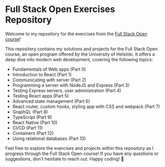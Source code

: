 # Full Stack Open Exercises Repository

Welcome to my repository for the exercises from the [Full Stack Open course](https://fullstackopen.com/en/)!

This repository contains my solutions and projects for the Full Stack Open course, an open program offered by the University of Helsinki. It offers a deep dive into modern web development, covering the following topics:

- Fundamentals of Web apps (Part 0)
- Introduction to React (Part 1)
- Communicating with server (Part 2)
- Programming a server with NodeJS and Express (Part 3)
- Testing Express servers, user administration (Part 4)
- Testing React apps (Part 5)
- Advanced state management (Part 6)
- React router, custom hooks, styling app with CSS and webpack (Part 7)
- GraphQL (Part 8)
- TypeScript (Part 9)
- React Native (Part 10)
- CI/CD (Part 11)
- Containers (Part 12)
- Using relational databases (Part 13)

Feel free to explore the exercises and projects within this repository as I progress through the Full Stack Open course! If you have any questions or suggestions, don't hesitate to reach out. Happy coding! 🚀
